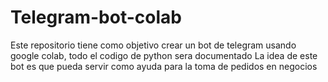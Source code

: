 # Telegram-bot-colab

Este repositorio tiene como objetivo crear un bot de telegram usando google colab, todo el codigo de python sera documentado
La idea de este bot es que pueda servir como ayuda para la toma de pedidos en negocios
